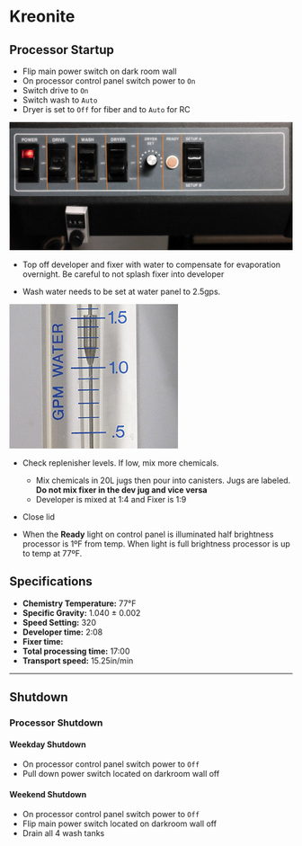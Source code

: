 # Kreonite

## Processor Startup

* Flip main power switch on dark room wall
* On processor control panel switch power to `On`
* Switch drive to `On`
* Switch wash to `Auto`
* Dryer is set to `Off` for fiber and to `Auto` for RC

![Kreonite Control Panel](images/kreonite-control-panel.jpg)

* Top off developer and fixer with water to compensate for evaporation overnight. Be careful to not splash fixer into developer

* Wash water needs to be set at water panel to 2.5gps.
 
![Water Panel Set to 2.5gpm](images/water-panel.jpg)

* Check replenisher levels. If low, mix more chemicals. 
    * Mix chemicals in 20L jugs then pour into canisters. Jugs are labeled. **Do not mix fixer in the dev jug and vice versa**
    * Developer is mixed at 1:4 and Fixer is 1:9

* Close lid
* When the **Ready** light on control panel is illuminated half brightness processor is 1ºF from temp. When light is full brightness processor is up to temp at 77ºF.


## Specifications
* **Chemistry Temperature:** 77°F
* **Specific Gravity:** 1.040 ± 0.002
* **Speed Setting:** 320
* **Developer time:** 2:08
* **Fixer time:**
* **Total processing time:** 17:00
* **Transport speed:** 15.25in/min

---




## Shutdown

### Processor Shutdown

#### Weekday Shutdown
* On processor control panel switch power to `Off`
* Pull down power switch located on darkroom wall off

#### Weekend Shutdown
* On processor control panel switch power to `Off`
* Flip main power switch located on darkroom wall off
* Drain all 4 wash tanks
